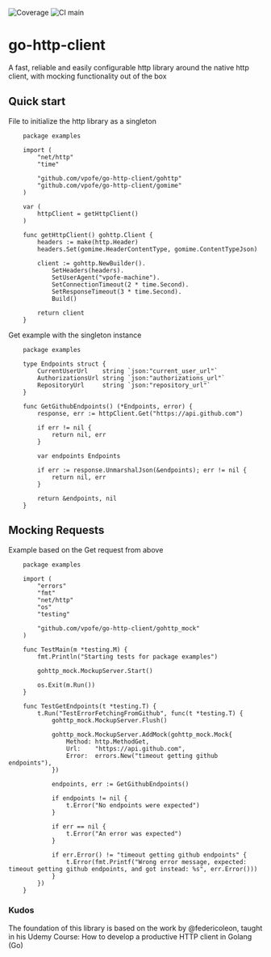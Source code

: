 ![Coverage](https://img.shields.io/badge/Coverage-49.4%25-yellow)
![CI main](https://github.com/vpofe/go-http-client/actions/workflows/go.yml/badge.svg?branch=main)

# go-http-client

A fast, reliable and easily configurable http library around the native http client, with mocking functionality out of the box

## Quick start

File to initialize the http library as a singleton

```
    package examples

    import (
        "net/http"
        "time"

        "github.com/vpofe/go-http-client/gohttp"
        "github.com/vpofe/go-http-client/gomime"
    )

    var (
        httpClient = getHttpClient()
    )

    func getHttpClient() gohttp.Client {
        headers := make(http.Header)
        headers.Set(gomime.HeaderContentType, gomime.ContentTypeJson)

        client := gohttp.NewBuilder().
            SetHeaders(headers).
            SetUserAgent("vpofe-machine").
            SetConnectionTimeout(2 * time.Second).
            SetResponseTimeout(3 * time.Second).
            Build()

        return client
    }

```

Get example with the singleton instance

```
    package examples

    type Endpoints struct {
        CurrentUserUrl    string `json:"current_user_url"`
        AuthorizationsUrl string `json:"authorizations_url"`
        RepositoryUrl     string `json:"repository_url"`
    }

    func GetGithubEndpoints() (*Endpoints, error) {
        response, err := httpClient.Get("https://api.github.com")

        if err != nil {
            return nil, err
        }

        var endpoints Endpoints

        if err := response.UnmarshalJson(&endpoints); err != nil {
            return nil, err
        }

        return &endpoints, nil
    }
```

## Mocking Requests

Example based on the Get request from above

```
    package examples

    import (
        "errors"
        "fmt"
        "net/http"
        "os"
        "testing"

        "github.com/vpofe/go-http-client/gohttp_mock"
    )

    func TestMain(m *testing.M) {
        fmt.Println("Starting tests for package examples")

        gohttp_mock.MockupServer.Start()

        os.Exit(m.Run())
    }

    func TestGetEndpoints(t *testing.T) {
        t.Run("TestErrorFetchingFromGithub", func(t *testing.T) {
            gohttp_mock.MockupServer.Flush()

            gohttp_mock.MockupServer.AddMock(gohttp_mock.Mock{
                Method: http.MethodGet,
                Url:    "https://api.github.com",
                Error:  errors.New("timeout getting github endpoints"),
            })

            endpoints, err := GetGithubEndpoints()

            if endpoints != nil {
                t.Error("No endpoints were expected")
            }

            if err == nil {
                t.Error("An error was expected")
            }

            if err.Error() != "timeout getting github endpoints" {
                t.Error(fmt.Printf("Wrong error message, expected: timeout getting github endpoints, and got instead: %s", err.Error()))
            }
        })
    }
```

### Kudos

The foundation of this library is based on the work by @federicoleon, taught in his Udemy Course: How to develop a productive HTTP client in Golang (Go)
